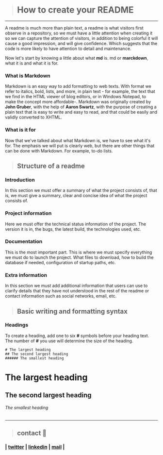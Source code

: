 > # How to create your README
---

A readme is much more than plain text, a readme is what visitors first observe in a repository, so we must have a little attention when creating it so we can capture the attention of visitors, in addition to being colorful it will cause a good impression, and will give confidence.
Which suggests that the code is more likely to have attention to detail and maintenance.

Now let's start by knowing a little about what **md** is. md or **marckdown**, what it is and what it is for.
 
### What is Markdown

Markdown is an easy way to add formatting to web texts. With format we refer to italics, bold, lists, and more, in plain text - for example, the text that we find in the HTML viewer of blog editors, or in Windows Notepad, to make the concept more affordable-. Markdown was originally created by **John Gruber**, with the help of **Aaron Swartz**, with the purpose of creating a plain text that is easy to write and easy to read, and that could be easily and validly converted to XHTML.

### What is it for
Now that we've talked about what Markdown is, we have to see what it's for. The emphasis we will put is clearly web, but there are other things that can be done with Markdown. For example, to-do lists.

> ## Structure of a readme

### Introduction
In this section we must offer a summary of what the project consists of, that is, we must give a summary, clear and concise idea of what the project consists of.
 
### Project information
Here we must offer the technical status information of the project. The version it is in, the bugs, the latest build, the technologies used, etc.

### Documentation
This is the most important part. This is where we must specify everything we must do to launch the project. What files to download, how to build the database if needed, configuration of startup paths, etc.

### Extra information
In this section we must add additional information that users can use to clarify details that they have not understood in the rest of the readme or contact information such as social networks, email, etc.

> ## Basic writing and formatting syntax

### Headings
To create a heading, add one to six **#** symbols before your heading text. The number of **#** you use will determine the size of the heading.

```
# The largest heading
## The second largest heading
###### The smallest heading

```
# The largest heading
## The second largest heading
###### The smallest heading
---
> ## contact 💬

### | [twitter](https://twitter.com/RICARDO1470) | [linkedin](https://www.linkedin.com/in/ricardo-alfonso-camayo/) | [mail](1466@holbertonschool.com) |